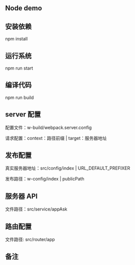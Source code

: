 <!--
 * @Description: In User Settings Edit
 * @Author: your name
 * @Date: 2019-06-22 11:51:43
 * @LastEditTime: 2020-05-18 10:58:36
 * @LastEditors: Please set LastEditors
 -->

## Node demo

## 安装依赖

npm install

## 运行系统

npm run start

## 编译代码

npm run build

## server 配置

配置文件：w-build/webpack.server.config

请求配置：context：路径前缀 | target：服务器地址

## 发布配置

真实服务器地址：src/config/index | URL_DEFAULT_PREFIXER

发布路径：w-config/index | publicPath

## 服务器 API

文件路径：src/service/appAsk

## 路由配置

文件路径: src/router/app

## 备注
